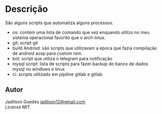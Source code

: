 # Descrição 

São alguns scripts que automatiza alguns processos.

 - os: contém uma lista de comando que vez enquando utilizo no meu sistema operacional favorito  que o arch-linux.
 - git: script git
 - build Android: são scripts que utilizavam a epoca que fazia compilação de android aosp para custom rom.
 - bot: script que utiliza o telegram para notificação
 - mysql script: lista de scripts para fazer backup do banco de dados mysql no windows e linux
 - ci: scripts utilizado em pipiline gitlab e gitlab


## Autor

Jadilson Guedes <jadilson12@gmail.com>  
License MIT 